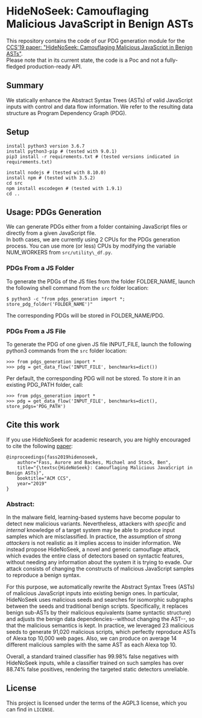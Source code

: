 # HideNoSeek: Camouflaging Malicious JavaScript in Benign ASTs

This repository contains the code of our PDG generation module for the [CCS'19 paper: "HideNoSeek: Camouflaging Malicious JavaScript in Benign ASTs"](https://swag.cispa.saarland/papers/fass2019hidenoseek.pdf).  
Please note that in its current state, the code is a Poc and not a fully-fledged production-ready API.


## Summary
We statically enhance the Abstract Syntax Trees (ASTs) of valid JavaScript inputs with control and data flow information. We refer to the resulting data structure as Program Dependency Graph (PDG).


## Setup

```
install python3 version 3.6.7
install python3-pip # (tested with 9.0.1)
pip3 install -r requirements.txt # (tested versions indicated in requirements.txt)

install nodejs # (tested with 8.10.0)
install npm # (tested with 3.5.2)
cd src
npm install escodegen # (tested with 1.9.1)
cd ..
```


## Usage: PDGs Generation

We can generate PDGs either from a folder containing JavaScript files or directly from a given JavaScript file.  
In both cases, we are currently using 2 CPUs for the PDGs generation process. You can use more (or less) CPUs by modifying the variable NUM\_WORKERS from ```src/utility\_df.py```.


### PDGs From a JS Folder

To generate the PDGs of the JS files from the folder FOLDER\_NAME, launch the following shell command from the ```src``` folder location:
```
$ python3 -c "from pdgs_generation import *; store_pdg_folder('FOLDER_NAME')"
```

The corresponding PDGs will be stored in FOLDER\_NAME/PDG.


### PDGs From a JS File

To generate the PDG of one given JS file INPUT\_FILE, launch the following python3 commands from the ```src``` folder location:
```
>>> from pdgs_generation import *
>>> pdg = get_data_flow('INPUT_FILE', benchmarks=dict())
```

Per default, the corresponding PDG will not be stored. To store it in an existing PDG\_PATH folder, call:

```
>>> from pdgs_generation import *
>>> pdg = get_data_flow('INPUT_FILE', benchmarks=dict(), store_pdgs='PDG_PATH')
```


## Cite this work
If you use HideNoSeek for academic research, you are highly encouraged to cite the following [paper](https://swag.cispa.saarland/papers/fass2019hidenoseek.pdf):
```
@inproceedings{fass2019hidenoseek,
    author="Fass, Aurore and Backes, Michael and Stock, Ben",
    title="{\textsc{HideNoSeek}: Camouflaging Malicious JavaScript in Benign ASTs}",
    booktitle="ACM CCS",
    year="2019"
}
```


### Abstract:

In the malware field, learning-based systems have become popular to detect new malicious variants. Nevertheless, attackers with _specific_ and _internal_ knowledge of a target system may be able to produce input samples which are misclassified. In practice, the assumption of _strong attackers_ is not realistic as it implies access to insider information. We instead propose HideNoSeek, a novel and generic camouflage attack, which evades the entire class of detectors based on syntactic features, without needing any information about the system it is trying to evade. Our attack consists of changing the constructs of malicious JavaScript samples to reproduce a benign syntax.

For this purpose, we automatically rewrite the Abstract Syntax Trees (ASTs) of malicious JavaScript inputs into existing benign ones. In particular, HideNoSeek uses malicious seeds and searches for isomorphic subgraphs between the seeds and traditional benign scripts. Specifically, it replaces benign sub-ASTs by their malicious equivalents (same syntactic structure) and adjusts the benign data dependencies--without changing the AST--, so that the malicious semantics is kept. In practice, we leveraged 23 malicious seeds to generate 91,020 malicious scripts, which perfectly reproduce ASTs of Alexa top 10,000 web pages. Also, we can produce on average 14 different malicious samples with the same AST as each Alexa top 10.

Overall, a standard trained classifier has 99.98% false negatives with HideNoSeek inputs, while a classifier trained on such samples has over 88.74% false positives, rendering the targeted static detectors unreliable.


## License

This project is licensed under the terms of the AGPL3 license, which you can find in ```LICENSE```.
